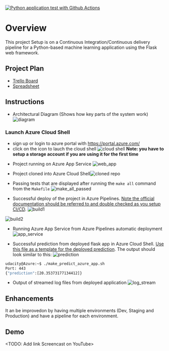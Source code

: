 [![Python application test with Github Actions](https://github.com/AnimogM/Building-CI-CD-Pipelines/actions/workflows/main.yml/badge.svg)](https://github.com/AnimogM/Building-CI-CD-Pipelines/actions/workflows/main.yml)

# Overview

This project Setup is on a Continuous Integration/Continuous delivery pipeline for a Python-based machine learning application using the Flask web framework. 

## Project Plan

* [Trello Board](https://trello.com/b/cR9AsSan/building-ci-cd-pipelines)
* [Spreadsheet](https://docs.google.com/spreadsheets/d/1r_i2YUUxIhJHdwbEXnrKBMqAsQNpRtdRkwwxW2Rk1qY/edit?usp=sharing)

## Instructions
 
* Architectural Diagram (Shows how key parts of the system work)
![diagram](https://user-images.githubusercontent.com/80972735/182913586-14c48139-3ecb-4418-8ae5-744cba3d207e.png)

### Launch Azure Cloud Shell

- sign up or login to azure portal with https://portal.azure.com/
- click on the icon to lauch the cloud shell
  ![cloud shell](https://docs.microsoft.com/en-us/azure/cloud-shell/media/overview/portal-launch-icon.png)
**Note: you have to setup a storage account if you are using it for the first time**
* Project running on Azure App Service
![web_app](https://user-images.githubusercontent.com/80972735/182914306-a0c221b1-4979-42a9-b675-1c3f40f6cb37.PNG)

* Project cloned into Azure Cloud Shell![cloned repo](https://user-images.githubusercontent.com/80972735/182914356-47199a65-0c87-430d-a3b6-0a20b6690aed.PNG)
 

* Passing tests that are displayed after running the `make all` command from the `Makefile`
![make_all_passed](https://user-images.githubusercontent.com/80972735/182914423-da7da3e3-c5bc-4296-9c8f-13446daccf7e.PNG)


* Successful deploy of the project in Azure Pipelines.  [Note the official documentation should be referred to and double checked as you setup CI/CD](https://docs.microsoft.com/en-us/azure/devops/pipelines/ecosystems/python-webapp?view=azure-devops).
![build1](https://user-images.githubusercontent.com/80972735/182914544-462693d4-f848-44fd-8e81-94dc4af5f592.PNG)

![build2](https://user-images.githubusercontent.com/80972735/182914575-e60bc0ed-31c1-4d46-a851-d9463aac7c7d.PNG)

* Running Azure App Service from Azure Pipelines automatic deployment
![app_service](https://user-images.githubusercontent.com/80972735/182914663-6b6a8455-fccc-40e4-8a63-d92b80d45fc0.PNG)

* Successful prediction from deployed flask app in Azure Cloud Shell.  [Use this file as a template for the deployed prediction](https://github.com/udacity/nd082-Azure-Cloud-DevOps-Starter-Code/blob/master/C2-AgileDevelopmentwithAzure/project/starter_files/flask-sklearn/make_predict_azure_app.sh).
The output should look similar to this:
![prediction](https://user-images.githubusercontent.com/80972735/182914702-12a34283-ded3-490a-a778-d0b05c5b4b34.PNG)

```bash
udacity@Azure:~$ ./make_predict_azure_app.sh
Port: 443
{"prediction":[20.35373177134412]}
```

* Output of streamed log files from deployed application
![log_stream](https://user-images.githubusercontent.com/80972735/182914735-2dfb9405-131d-4fcd-a60a-9e357c2dcadb.PNG)

> 

## Enhancements

It an be improvedon by having multiple environments (Dev, Staging and Production) and have a pipeline for each environment.


## Demo 

<TODO: Add link Screencast on YouTube>


